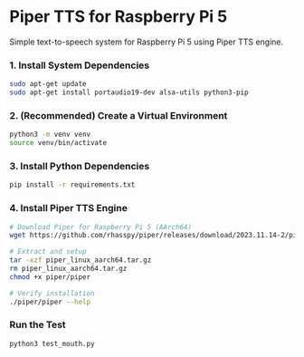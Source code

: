 # Piper TTS for Raspberry Pi 5

Simple text-to-speech system for Raspberry Pi 5 using Piper TTS engine.


### 1. Install System Dependencies
```bash
sudo apt-get update
sudo apt-get install portaudio19-dev alsa-utils python3-pip
```

### 2. (Recommended) Create a Virtual Environment
```bash
python3 -m venv venv
source venv/bin/activate
```

### 3. Install Python Dependencies
```bash
pip install -r requirements.txt
```

### 4. Install Piper TTS Engine
```bash
# Download Piper for Raspberry Pi 5 (AArch64)
wget https://github.com/rhasspy/piper/releases/download/2023.11.14-2/piper_linux_aarch64.tar.gz

# Extract and setup
tar -xzf piper_linux_aarch64.tar.gz
rm piper_linux_aarch64.tar.gz
chmod +x piper/piper

# Verify installation
./piper/piper --help
```

### Run the Test
```bash
python3 test_mouth.py
```